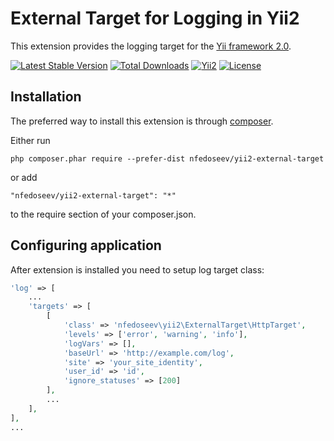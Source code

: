 External Target for Logging in Yii2
===================================

This extension provides the logging target for the [Yii framework 2.0](http://www.yiiframework.com).

[![Latest Stable Version](https://poser.pugx.org/nfedoseev/yii2-external-target/v/stable)](https://packagist.org/packages/nfedoseev/yii2-external-target)
[![Total Downloads](https://poser.pugx.org/nfedoseev/yii2-external-target/downloads)](https://packagist.org/packages/nfedoseev/yii2-external-target)
[![Yii2](https://img.shields.io/badge/Powered_by-Yii_Framework-green.svg?style=flat)](http://www.yiiframework.com/)
[![License](https://poser.pugx.org/nfedoseev/yii2-external-target/license)](https://packagist.org/packages/nfedoseev/yii2-external-target)

Installation
------------

The preferred way to install this extension is through [composer](http://getcomposer.org/download/).

Either run

```
php composer.phar require --prefer-dist nfedoseev/yii2-external-target
```

or add

```
"nfedoseev/yii2-external-target": "*"
```

to the require section of your composer.json.


Configuring application
-----------------------

After extension is installed you need to setup log target class:

```php
'log' => [
    ...
    'targets' => [
        [
            'class' => 'nfedoseev\yii2\ExternalTarget\HttpTarget',
            'levels' => ['error', 'warning', 'info'],
            'logVars' => [],
            'baseUrl' => 'http://example.com/log',
            'site' => 'your_site_identity',
            'user_id' => 'id',
            'ignore_statuses' => [200]
        ],
        ...
    ],
],
...
```